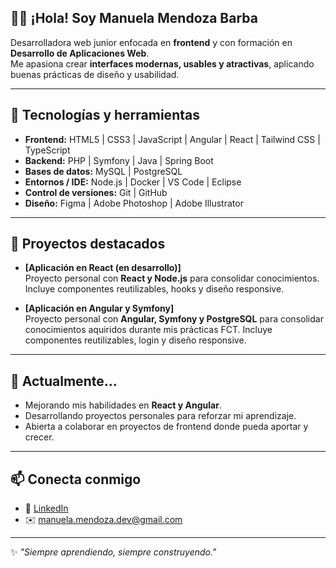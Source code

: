 ## 👩‍💻 ¡Hola! Soy Manuela Mendoza Barba  

Desarrolladora web junior enfocada en **frontend** y con formación en **Desarrollo de Aplicaciones Web**.  
Me apasiona crear **interfaces modernas, usables y atractivas**, aplicando buenas prácticas de diseño y usabilidad.  

---

## 🚀 Tecnologías y herramientas  
- **Frontend:** HTML5 | CSS3 | JavaScript | Angular | React | Tailwind CSS | TypeScript  
- **Backend:** PHP | Symfony | Java  | Spring Boot
- **Bases de datos:** MySQL | PostgreSQL  
- **Entornos / IDE:** Node.js | Docker | VS Code | Eclipse  
- **Control de versiones:** Git | GitHub  
- **Diseño:** Figma | Adobe Photoshop | Adobe Illustrator  

---

## 📂 Proyectos destacados  
- **[Aplicación en React (en desarrollo)]**  
  Proyecto personal con **React y Node.js** para consolidar conocimientos.  
  Incluye componentes reutilizables, hooks y diseño responsive.  

- **[Aplicación en Angular y Symfony]**  
  Proyecto personal con **Angular, Symfony y PostgreSQL** para consolidar conocimientos aquiridos durante mis prácticas FCT.
  Incluye componentes reutilizables, login y diseño responsive.  

---

## 🌱 Actualmente...  
- Mejorando mis habilidades en **React y Angular**.  
- Desarrollando proyectos personales para reforzar mi aprendizaje.  
- Abierta a colaborar en proyectos de frontend donde pueda aportar y crecer.  

---

## 📫 Conecta conmigo  
- 💼 [LinkedIn](https://www.linkedin.com/in/manuela-mendoza-barba/)  
- ✉️ manuela.mendoza.dev@gmail.com

---

✨ *"Siempre aprendiendo, siempre construyendo."*  
